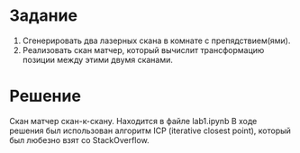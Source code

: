 # Задание
1)  Сгенерировать два лазерных скана в комнате с препядствием(ями).
2)  Реализовать скан матчер, который вычислит трансформацию позиции между этими двумя сканами.

# Решение
Скан матчер скан-к-скану.
Находится в файле lab1.ipynb
В ходе решения был использован алгоритм ICP (iterative closest point), который был любезно взят со StackOverflow.
